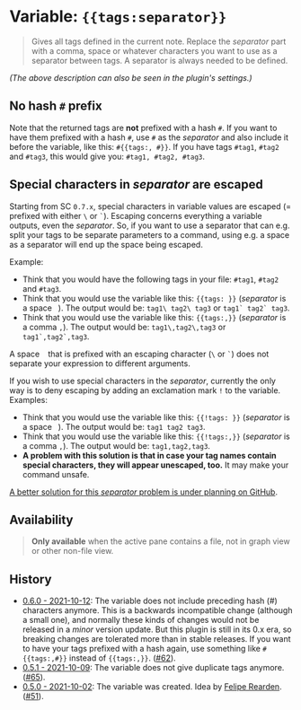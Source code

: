 # Variable: `{{tags:separator}}`

> Gives all tags defined in the current note. Replace the *separator* part with a comma, space or whatever characters you want to use as a separator between tags. A separator is always needed to be defined.

_(The above description can also be seen in the plugin's settings.)_

## No hash `#` prefix
Note that the returned tags are **not** prefixed with a hash `#`. If you want to have them prefixed with a hash `#`, use `#` as the *separator* and also include it before the variable, like this: `#{{tags:, #}}`. If you have tags `#tag1`, `#tag2` and `#tag3`, this would give you: `#tag1, #tag2, #tag3`.

## Special characters in *separator* are escaped
Starting from SC `0.7.x`, special characters in variable values are escaped (= prefixed with either `\` or `` ` ``). Escaping concerns everything a variable outputs, even the *separator*. So, if you want to use a separator that can e.g. split your tags to be separate parameters to a command, using e.g. a space as a separator will end up the space being escaped.

Example:
- Think that you would have the following tags in your file: `#tag1`, `#tag2` and `#tag3`.
- Think that you would use the variable like this: `{{tags: }}` (*separator* is a space ` `). The output would be: `tag1\ tag2\ tag3` or ``tag1` tag2` tag3``.
- Think that you would use the variable like this: `{{tags:,}}` (*separator* is a comma `,`). The output would be: `tag1\,tag2\,tag3` or ``tag1`,tag2`,tag3``.

A space ` ` that is prefixed with an escaping character (`\` or `` ` ``) does not separate your expression to different arguments.

If you wish to use special characters in the *separator*, currently the only way is to deny escaping by adding an exclamation mark `!` to the variable. Examples:
- Think that you would use the variable like this: `{{!tags: }}` (*separator* is a space ` `). The output would be: `tag1 tag2 tag3`.
- Think that you would use the variable like this: `{{!tags:,}}` (*separator* is a comma `,`). The output would be: `tag1,tag2,tag3`.
- **A problem with this solution is that in case your tag names contain special characters, they will appear unescaped, too.** It may make your command unsafe.

[A better solution for this *separator* problem is under planning on GitHub](https://github.com/Taitava/obsidian-shellcommands/discussions/105).

## Availability
> <strong>Only available</strong> when the active pane contains a file, not in graph view or other non-file view.

## History
- [0.6.0 - 2021-10-12](https://github.com/Taitava/obsidian-shellcommands/blob/main/CHANGELOG.md#060---2021-10-12): The variable does not include preceding hash (#) characters anymore. This is a backwards incompatible change (although a small one), and normally these kinds of changes would not be released in a _minor_ version update. But this plugin is still in its 0.x era, so breaking changes are tolerated more than in stable releases. If you want to have your tags prefixed with a hash again, use something like `#{{tags:,#}}` instead of `{{tags:,}}`.  ([#62](https://github.com/Taitava/obsidian-shellcommands/issues/62)).
- [0.5.1 - 2021-10-09](https://github.com/Taitava/obsidian-shellcommands/blob/main/CHANGELOG.md#051---2021-10-09): The variable does not give duplicate tags anymore. ([#65](https://github.com/Taitava/obsidian-shellcommands/issues/65)).
- [0.5.0 - 2021-10-02](https://github.com/Taitava/obsidian-shellcommands/blob/main/CHANGELOG.md#050---2021-10-02): The variable was created. Idea by [Felipe Rearden](https://github.com/FelipeRearden). ([#51](https://github.com/Taitava/obsidian-shellcommands/issues/51)).